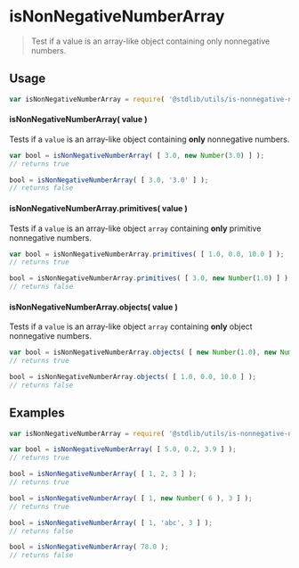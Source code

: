 # isNonNegativeNumberArray

> Test if a value is an array-like object containing only nonnegative numbers.


<section class="usage">

## Usage

``` javascript
var isNonNegativeNumberArray = require( '@stdlib/utils/is-nonnegative-number-array' );
```

#### isNonNegativeNumberArray( value )

Tests if a `value` is an array-like object containing __only__ nonnegative numbers.

``` javascript
var bool = isNonNegativeNumberArray( [ 3.0, new Number(3.0) ] );
// returns true

bool = isNonNegativeNumberArray( [ 3.0, '3.0' ] );
// returns false
```

#### isNonNegativeNumberArray.primitives( value )

Tests if a `value` is an array-like object `array` containing __only__ primitive nonnegative numbers.

``` javascript
var bool = isNonNegativeNumberArray.primitives( [ 1.0, 0.0, 10.0 ] );
// returns true

bool = isNonNegativeNumberArray.primitives( [ 3.0, new Number(1.0) ] );
// returns false
```

#### isNonNegativeNumberArray.objects( value )

Tests if a `value` is an array-like object `array` containing __only__ object nonnegative numbers.

``` javascript
var bool = isNonNegativeNumberArray.objects( [ new Number(1.0), new Number(1.0) ] );
// returns true

bool = isNonNegativeNumberArray.objects( [ 1.0, 0.0, 10.0 ] );
// returns false
```

<!-- </usage> -->


<section class="examples">

## Examples

``` javascript
var isNonNegativeNumberArray = require( '@stdlib/utils/is-nonnegative-number-array' );

var bool = isNonNegativeNumberArray( [ 5.0, 0.2, 3.9 ] );
// returns true

bool = isNonNegativeNumberArray( [ 1, 2, 3 ] );
// returns true

bool = isNonNegativeNumberArray( [ 1, new Number( 6 ), 3 ] );
// returns true

bool = isNonNegativeNumberArray( [ 1, 'abc', 3 ] );
// returns false

bool = isNonNegativeNumberArray( 78.0 );
// returns false
```

<!-- </examples> -->


<section class="links">

<!-- </links> -->
